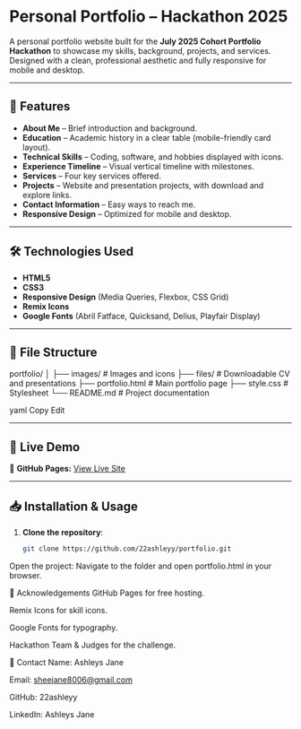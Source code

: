 # Personal Portfolio – Hackathon 2025

A personal portfolio website built for the **July 2025 Cohort Portfolio Hackathon** to showcase my skills, background, projects, and services.  
Designed with a clean, professional aesthetic and fully responsive for mobile and desktop.

---

## 📌 Features
- **About Me** – Brief introduction and background.
- **Education** – Academic history in a clear table (mobile-friendly card layout).
- **Technical Skills** – Coding, software, and hobbies displayed with icons.
- **Experience Timeline** – Visual vertical timeline with milestones.
- **Services** – Four key services offered.
- **Projects** – Website and presentation projects, with download and explore links.
- **Contact Information** – Easy ways to reach me.
- **Responsive Design** – Optimized for mobile and desktop.

---

## 🛠️ Technologies Used
- **HTML5**  
- **CSS3**  
- **Responsive Design** (Media Queries, Flexbox, CSS Grid)  
- **Remix Icons**  
- **Google Fonts** (Abril Fatface, Quicksand, Delius, Playfair Display)

---

## 📂 File Structure
portfolio/
│
├── images/ # Images and icons
├── files/ # Downloadable CV and presentations
├── portfolio.html # Main portfolio page
├── style.css # Stylesheet
└── README.md # Project documentation

yaml
Copy
Edit

---

## 🚀 Live Demo
🔗 **GitHub Pages:** [View Live Site](https://22ashleyy.github.io/portfolio/)

---

## 📥 Installation & Usage
1. **Clone the repository**:
   ```bash
   git clone https://github.com/22ashleyy/portfolio.git
Open the project:
Navigate to the folder and open portfolio.html in your browser.

💖 Acknowledgements
GitHub Pages for free hosting.

Remix Icons for skill icons.

Google Fonts for typography.

Hackathon Team & Judges for the challenge.

📧 Contact
Name: Ashleys Jane

Email: sheejane8006@gmail.com

GitHub: 22ashleyy

LinkedIn: Ashleys Jane